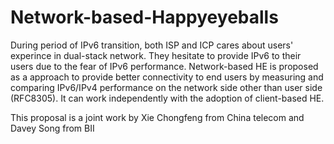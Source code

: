 # Network-based-Happyeyeballs

During period of IPv6 transition, both ISP and ICP cares about users' experince in dual-stack network. They hesitate to provide IPv6 to their users due to the fear of IPv6 performance. Network-based HE is proposed as a approach to provide better connectivity to end users by measuring and comparing IPv6/IPv4 performance on the network side other than user side (RFC8305). It can work independently with the adoption of client-based HE.

This proposal is a joint work by Xie Chongfeng from China telecom and Davey Song from BII
